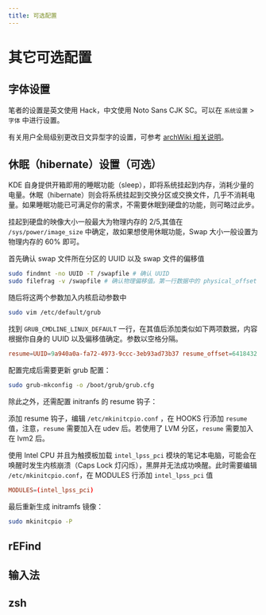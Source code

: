 ```yaml
---
title: 可选配置
---
```


# 其它可选配置

## 字体设置

笔者的设置是英文使用 Hack，中文使用 Noto Sans CJK SC。可以在 `系统设置` > `字体` 中进行设置。

有关用户全局级别更改日文异型字的设置，可参考 [archWiki 相关说明](<https://wiki.archlinux.org/index.php/Localization_(%E7%AE%80%E4%BD%93%E4%B8%AD%E6%96%87)/Simplified_Chinese_(%E7%AE%80%E4%BD%93%E4%B8%AD%E6%96%87)#%E4%BF%AE%E6%AD%A3%E7%AE%80%E4%BD%93%E4%B8%AD%E6%96%87%E6%98%BE%E7%A4%BA%E4%B8%BA%E5%BC%82%E4%BD%93%EF%BC%88%E6%97%A5%E6%96%87%EF%BC%89%E5%AD%97%E5%BD%A2>)。

## 休眠（hibernate）设置（可选）

KDE 自身提供开箱即用的睡眠功能（sleep），即将系统挂起到内存，消耗少量的电量。休眠（hibernate）则会将系统挂起到交换分区或交换文件，几乎不消耗电量。如果睡眠功能已可满足你的需求，不需要休眠到硬盘的功能，则可略过此步。

挂起到硬盘的映像大小一般最大为物理内存的 2/5,其值在 `/sys/power/image_size` 中确定，故如果想使用休眠功能，Swap 大小一般设置为物理内存的 60% 即可。

首先确认 swap 文件所在分区的 UUID 以及 swap 文件的偏移值

```bash
sudo findmnt -no UUID -T /swapfile # 确认 UUID
sudo filefrag -v /swapfile # 确认物理偏移值。第一行数据中的 physical_offset 一列的值即为所需要的数据
```

随后将这两个参数加入内核启动参数中

```bash
sudo vim /etc/default/grub
```

找到 `GRUB_CMDLINE_LINUX_DEFAULT` 一行，在其值后添加类似如下两项数据，内容根据你自身的 UUID 以及偏移值确定。参数以空格分隔。

```conf
resume=UUID=9a940a0a-fa72-4973-9ccc-3eb93ad73b37 resume_offset=6418432
```

配置完成后需要更新 grub 配置：

```bash
sudo grub-mkconfig -o /boot/grub/grub.cfg
```

除此之外，还需配置 initranfs 的 resume 钩子：

添加 resume 钩子，编辑 `/etc/mkinitcpio.conf` ，在 HOOKS 行添加 `resume` 值，注意，`resume` 需要加入在 udev 后。若使用了 LVM 分区，`resume` 需要加入在 lvm2 后。

使用 Intel CPU 并且为触摸板加载 `intel_lpss_pci` 模块的笔记本电脑，可能会在唤醒时发生内核崩溃（Caps Lock 灯闪烁），黑屏并无法成功唤醒。此时需要编辑 `/etc/mkinitcpio.conf`，在 MODULES 行添加 `intel_lpss_pci` 值

```conf
MODULES=(intel_lpss_pci)
```

最后重新生成 initramfs 镜像：

```bash
sudo mkinitcpio -P
```

## rEFind

## 输入法

## zsh
